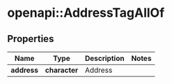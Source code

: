 # openapi::AddressTagAllOf


## Properties
Name | Type | Description | Notes
------------ | ------------- | ------------- | -------------
**address** | **character** | Address | 


